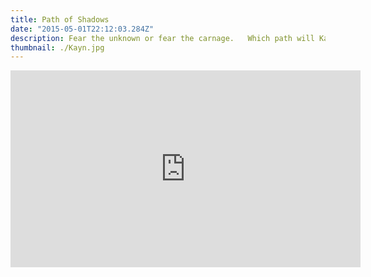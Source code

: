 ```yaml
---
title: Path of Shadows
date: "2015-05-01T22:12:03.284Z"
description: Fear the unknown or fear the carnage.   Which path will Kayn take?
thumbnail: ./Kayn.jpg
---
```

<iframe width="560" height="315" src="https://www.youtube.com/embed/zmdkmPsmEnA?controls=0" title="YouTube video player" frameborder="0" allow="accelerometer; autoplay; clipboard-write; encrypted-media; gyroscope; picture-in-picture" allowfullscreen></iframe>
